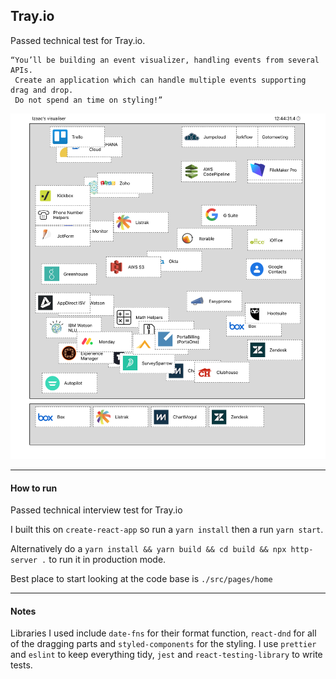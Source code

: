 Tray.io
------

Passed technical test for Tray.io.

    “You’ll be building an event visualizer, handling events from several APIs.
     Create an application which can handle multiple events supporting drag and drop.
     Do not spend an time on styling!”

<img src="preview.png" alt="preview" width=600/>

---
#### How to run

Passed technical interview test for Tray.io

I built this on `create-react-app` so run a `yarn install` then a run `yarn start`.

Alternatively do a `yarn install && yarn build && cd build && npx http-server .` to run it in production mode.

Best place to start looking at the code base is `./src/pages/home`

---
#### Notes
Libraries I used include `date-fns` for their format function, `react-dnd` for all of the dragging parts and `styled-components` for the styling. I use `prettier` and `eslint` to keep everything tidy, `jest` and `react-testing-library` to write tests.
